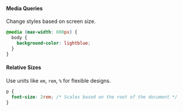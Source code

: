 #### Media Queries

Change styles based on screen size.

```css
@media (max-width: 600px) {
  body {
    background-color: lightblue;
  }
}
```

#### Relative Sizes

Use units like `em`, `rem`, `%` for flexible designs.

```css
p {
  font-size: 2rem; /* Scales based on the root of the document */
}
```